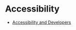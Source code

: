 # Accessibility

* [Accessibility and Developers](http://www.paulirish.com/2012/accessibility-and-developers/)
